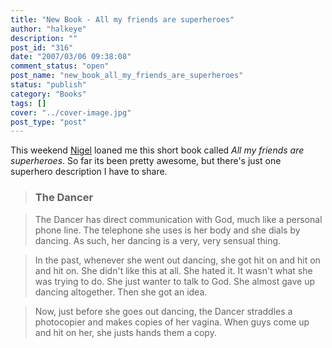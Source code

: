 ```yaml
---
title: "New Book - All my friends are superheroes"
author: "halkeye"
description: ""
post_id: "316"
date: "2007/03/06 09:38:08"
comment_status: "open"
post_name: "new_book_all_my_friends_are_superheroes"
status: "publish"
category: "Books"
tags: []
cover: "../cover-image.jpg"
post_type: "post"
---
```


This weekend [Nigel](https://www.flickr.com/photos/spatulus/) loaned me this short book called _All my friends are superheroes_. So far its been pretty awesome, but there's just one superhero description I have to share.



> 

> 
> ### The Dancer
> 
> 

> 
> The Dancer has direct communication with God, much like a personal phone line. The telephone she uses is her body and she dials by dancing. As such, her dancing is a very, very sensual thing.
> 
> 

> 
> In the past, whenever she went out dancing, she got hit on and hit on and hit on. She didn't like this at all. She hated it. It wasn't what she was trying to do. She just wanter to talk to God. She almost gave up dancing altogether. Then she got an idea.
> 
> 

> 
> Now, just before she goes out dancing, the Dancer straddles a photocopier and makes copies of her vagina. When guys come up and hit on her, she justs hands them a copy.
> 
>
